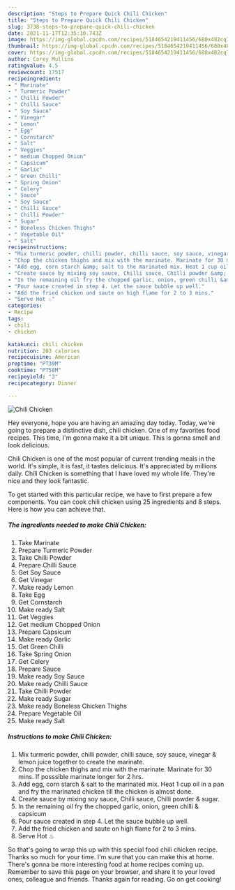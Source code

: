 ```yaml
---
description: "Steps to Prepare Quick Chili Chicken"
title: "Steps to Prepare Quick Chili Chicken"
slug: 3738-steps-to-prepare-quick-chili-chicken
date: 2021-11-17T12:35:10.743Z
image: https://img-global.cpcdn.com/recipes/5184654219411456/680x482cq70/chili-chicken-recipe-main-photo.jpg
thumbnail: https://img-global.cpcdn.com/recipes/5184654219411456/680x482cq70/chili-chicken-recipe-main-photo.jpg
cover: https://img-global.cpcdn.com/recipes/5184654219411456/680x482cq70/chili-chicken-recipe-main-photo.jpg
author: Corey Mullins
ratingvalue: 4.5
reviewcount: 17517
recipeingredient:
- " Marinate"
- " Turmeric Powder"
- " Chilli Powder"
- " Chilli Sauce"
- " Soy Sauce"
- " Vinegar"
- " Lemon"
- " Egg"
- " Cornstarch"
- " Salt"
- " Veggies"
- " medium Chopped Onion"
- " Capsicum"
- " Garlic"
- " Green Chilli"
- " Spring Onion"
- " Celery"
- " Sauce"
- " Soy Sauce"
- " Chilli Sauce"
- " Chilli Powder"
- " Sugar"
- " Boneless Chicken Thighs"
- " Vegetable Oil"
- " Salt"
recipeinstructions:
- "Mix turmeric powder, chilli powder, chilli sauce, soy sauce, vinegar &amp; lemon juice together to create the marinate."
- "Chop the chicken thighs and mix with the marinate. Marinate for 30 mins. If posssible marinate longer for 2 hrs."
- "Add egg, corn starch &amp; salt to the marinated mix. Heat 1 cup oil in a pan and fry the marinated chicken till the chicken is almost done."
- "Create sauce by mixing soy sauce, Chilli sauce, Chilli powder &amp; sugar."
- "In the remaining oil fry the chopped garlic, onion, green chilli &amp; capsicum"
- "Pour sauce created in step 4. Let the sauce bubble up well."
- "Add the fried chicken and saute on high flame for 2 to 3 mins."
- "Serve Hot ♨"
categories:
- Recipe
tags:
- chili
- chicken

katakunci: chili chicken 
nutrition: 203 calories
recipecuisine: American
preptime: "PT39M"
cooktime: "PT58M"
recipeyield: "3"
recipecategory: Dinner

---
```



![Chili Chicken](https://img-global.cpcdn.com/recipes/5184654219411456/680x482cq70/chili-chicken-recipe-main-photo.jpg)

Hey everyone, hope you are having an amazing day today. Today, we're going to prepare a distinctive dish, chili chicken. One of my favorites food recipes. This time, I'm gonna make it a bit unique. This is gonna smell and look delicious.

Chili Chicken is one of the most popular of current trending meals in the world. It's simple, it is fast, it tastes delicious. It's appreciated by millions daily. Chili Chicken is something that I have loved my whole life. They're nice and they look fantastic.




To get started with this particular recipe, we have to first prepare a few components. You can cook chili chicken using 25 ingredients and 8 steps. Here is how you can achieve that.

<!--inarticleads1-->

##### The ingredients needed to make Chili Chicken:

1. Take  Marinate
1. Prepare  Turmeric Powder
1. Take  Chilli Powder
1. Prepare  Chilli Sauce
1. Get  Soy Sauce
1. Get  Vinegar
1. Make ready  Lemon
1. Take  Egg
1. Get  Cornstarch
1. Make ready  Salt
1. Get  Veggies
1. Get  medium Chopped Onion
1. Prepare  Capsicum
1. Make ready  Garlic
1. Get  Green Chilli
1. Take  Spring Onion
1. Get  Celery
1. Prepare  Sauce
1. Make ready  Soy Sauce
1. Make ready  Chilli Sauce
1. Take  Chilli Powder
1. Make ready  Sugar
1. Make ready  Boneless Chicken Thighs
1. Prepare  Vegetable Oil
1. Make ready  Salt




<!--inarticleads2-->

##### Instructions to make Chili Chicken:

1. Mix turmeric powder, chilli powder, chilli sauce, soy sauce, vinegar &amp; lemon juice together to create the marinate.
1. Chop the chicken thighs and mix with the marinate. Marinate for 30 mins. If posssible marinate longer for 2 hrs.
1. Add egg, corn starch &amp; salt to the marinated mix. Heat 1 cup oil in a pan and fry the marinated chicken till the chicken is almost done.
1. Create sauce by mixing soy sauce, Chilli sauce, Chilli powder &amp; sugar.
1. In the remaining oil fry the chopped garlic, onion, green chilli &amp; capsicum
1. Pour sauce created in step 4. Let the sauce bubble up well.
1. Add the fried chicken and saute on high flame for 2 to 3 mins.
1. Serve Hot ♨




So that's going to wrap this up with this special food chili chicken recipe. Thanks so much for your time. I'm sure that you can make this at home. There's gonna be more interesting food at home recipes coming up. Remember to save this page on your browser, and share it to your loved ones, colleague and friends. Thanks again for reading. Go on get cooking!
